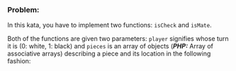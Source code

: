 ### Problem:
<p>In this kata, you have to implement two functions: <code>isCheck</code> and <code>isMate</code>.</p>
<p>Both of the functions are given two parameters: <code>player</code> signifies whose turn it is (0: white, 1: black) and <code>pieces</code> is an array of objects (<strong><em>PHP:</em></strong> Array of associative arrays) describing a piece and its location in the following fashion:</p>
<pre style="display: none;"><code class="language-csharp">    <span class="hljs-keyword">public</span> <span class="hljs-keyword">enum</span> FigureType { Pawn, King, Queen, Rook, Knight, Bishop}

    <span class="hljs-comment">//struct to make it convenient to work with cells</span>
    <span class="hljs-keyword">public</span> <span class="hljs-keyword">struct</span> Pos
    {
        <span class="hljs-keyword">public</span> <span class="hljs-keyword">readonly</span> <span class="hljs-keyword">sbyte</span> X;
        <span class="hljs-keyword">public</span> <span class="hljs-keyword">readonly</span> <span class="hljs-keyword">sbyte</span> Y;

        <span class="hljs-function"><span class="hljs-keyword">public</span> <span class="hljs-title">Pos</span>(<span class="hljs-params"><span class="hljs-keyword">sbyte</span> y, <span class="hljs-keyword">sbyte</span> x</span>)</span>;
        <span class="hljs-function"><span class="hljs-keyword">public</span> <span class="hljs-title">Pos</span>(<span class="hljs-params"><span class="hljs-keyword">int</span> y, <span class="hljs-keyword">int</span> x</span>)</span>;

        <span class="hljs-function"><span class="hljs-keyword">public</span> <span class="hljs-keyword">override</span> <span class="hljs-keyword">bool</span> <span class="hljs-title">Equals</span>(<span class="hljs-params"><span class="hljs-keyword">object</span> obj</span>)</span>;
        <span class="hljs-function"><span class="hljs-keyword">public</span> <span class="hljs-keyword">override</span> <span class="hljs-keyword">int</span> <span class="hljs-title">GetHashCode</span>(<span class="hljs-params"></span>)</span>;
    }

    <span class="hljs-keyword">public</span> <span class="hljs-keyword">class</span> <span class="hljs-title">Figure</span>
    {
        <span class="hljs-keyword">public</span> FigureType Type { <span class="hljs-keyword">get</span>; }
        <span class="hljs-keyword">public</span> <span class="hljs-keyword">byte</span> Owner { <span class="hljs-keyword">get</span>; }
        <span class="hljs-keyword">public</span> Pos Cell { <span class="hljs-keyword">get</span>; <span class="hljs-keyword">set</span>; }
        <span class="hljs-keyword">public</span> Pos? PrevCell { <span class="hljs-keyword">get</span>; }

        <span class="hljs-function"><span class="hljs-keyword">public</span> <span class="hljs-title">Figure</span>(<span class="hljs-params">FigureType type, <span class="hljs-keyword">byte</span> owner, Pos cell, Pos? prevCell = <span class="hljs-literal">null</span></span>)</span>;
    }</code></pre>
<pre><code class="language-javascript">{
  <span class="hljs-attr">piece</span>: string, <span class="hljs-comment">// pawn, rook, knight, bishop, queen or king</span>
  <span class="hljs-attr">owner</span>: int,    <span class="hljs-comment">// 0 for white or 1 for black</span>
  <span class="hljs-attr">x</span>: int,        <span class="hljs-comment">// 0-7 where 0 is the leftmost column (or &quot;A&quot;)</span>
  <span class="hljs-attr">y</span>: int,        <span class="hljs-comment">// 0-7 where 0 is the top row (or &quot;8&quot; in the board below)</span>
  <span class="hljs-attr">prevX</span>: int,    <span class="hljs-comment">// 0-7, presents this piece&apos;s previous x, only given if this is the piece that was just moved</span>
  <span class="hljs-attr">prevY</span>: int     <span class="hljs-comment">// 0-7, presents this piece&apos;s previous y, only given if this is the piece that was just moved</span>
}</code></pre>
<pre style="display: none;"><code class="language-typescript">{
  piece: <span class="hljs-string">&apos;king&apos;</span> | <span class="hljs-string">&apos;queen&apos;</span> | <span class="hljs-string">&apos;bishop&apos;</span> | <span class="hljs-string">&apos;knight&apos;</span> | <span class="hljs-string">&apos;rook&apos;</span> | <span class="hljs-string">&apos;pawn&apos;</span>
  owner: <span class="hljs-number">0</span> | <span class="hljs-number">1</span>,    <span class="hljs-comment">// 0 for white or 1 for black</span>
  x: <span class="hljs-number">0</span> | <span class="hljs-number">1</span> | <span class="hljs-number">2</span> | <span class="hljs-number">3</span> | <span class="hljs-number">4</span> | <span class="hljs-number">5</span> | <span class="hljs-number">6</span> | <span class="hljs-number">7</span>,        <span class="hljs-comment">// 0 is the leftmost column (or &quot;A&quot;)</span>
  y: <span class="hljs-number">0</span> | <span class="hljs-number">1</span> | <span class="hljs-number">2</span> | <span class="hljs-number">3</span> | <span class="hljs-number">4</span> | <span class="hljs-number">5</span> | <span class="hljs-number">6</span> | <span class="hljs-number">7</span>,        <span class="hljs-comment">// 0 is the top row (or &quot;8&quot; in the board below)</span>
  prevX: <span class="hljs-number">0</span> | <span class="hljs-number">1</span> | <span class="hljs-number">2</span> | <span class="hljs-number">3</span> | <span class="hljs-number">4</span> | <span class="hljs-number">5</span> | <span class="hljs-number">6</span> | <span class="hljs-number">7</span>,    <span class="hljs-comment">// presents this piece&apos;s previous x, only given if this is the piece that was just moved</span>
  prevY: <span class="hljs-number">0</span> | <span class="hljs-number">1</span> | <span class="hljs-number">2</span> | <span class="hljs-number">3</span> | <span class="hljs-number">4</span> | <span class="hljs-number">5</span> | <span class="hljs-number">6</span> | <span class="hljs-number">7</span>     <span class="hljs-comment">// presents this piece&apos;s previous y, only given if this is the piece that was just moved</span>
}</code></pre>
<pre style="display: none;"><code class="language-coffeescript">{
  piece: string, <span class="hljs-comment"># pawn, rook, knight, bishop, queen or king</span>
  owner: int,    <span class="hljs-comment"># 0 for white or 1 for black</span>
  x: int,        <span class="hljs-comment"># 0-7 where 0 is the leftmost column (or &quot;A&quot;)</span>
  y: int,        <span class="hljs-comment"># 0-7 where 0 is the top row (or &quot;8&quot; in the board below)</span>
  prevX: int,    <span class="hljs-comment"># 0-7, presents this piece&apos;s previous x, only given if this is the piece that was just moved</span>
  prevY: int     <span class="hljs-comment"># 0-7, presents this piece&apos;s previous y, only given if this is the piece that was just moved</span>
}</code></pre>
<pre style="display: none;"><code class="language-php"><span class="hljs-comment"># Array of associative arrays</span>
[
  <span class="hljs-string">&quot;piece&quot;</span> : string, <span class="hljs-comment"># pawn, rook, knight, bishop, queen or king</span>
  <span class="hljs-string">&quot;owner&quot;</span> : int,    <span class="hljs-comment"># 0 for white or 1 for black</span>
  <span class="hljs-string">&quot;x&quot;</span> : int,        <span class="hljs-comment"># 0-7 where 0 is the leftmost column (or &quot;A&quot; in the board below)</span>
  <span class="hljs-string">&quot;y&quot;</span> : int,        <span class="hljs-comment"># 0-7 where 0 is the top row (or &quot;8&quot; in the board below)</span>
  <span class="hljs-string">&quot;prevX&quot;</span> : int     <span class="hljs-comment"># 0-7, presents this piece&apos;s previous x, only given if this is the piece           that was just moved</span>
  <span class="hljs-string">&quot;prevY&quot;</span> : int,    <span class="hljs-comment"># 0-7, presents this piece&apos;s previous y, only given if this is the piece that was just moved</span>
]

<span class="hljs-comment"># For example: $pieces[0][&quot;piece&quot;] might return &quot;rook&quot;</span></code></pre>
<pre style="display: none;"><code class="language-python">{
  <span class="hljs-string">&apos;piece&apos;</span>: string, <span class="hljs-comment"># pawn, rook, knight, bishop, queen or king</span>
  <span class="hljs-string">&apos;owner&apos;</span>: int,    <span class="hljs-comment"># 0 for white or 1 for black</span>
  <span class="hljs-string">&apos;x&apos;</span>: int,        <span class="hljs-comment"># 0-7 where 0 is the leftmost column (or &quot;A&quot;)</span>
  <span class="hljs-string">&apos;y&apos;</span>: int,        <span class="hljs-comment"># 0-7 where 0 is the top row (or &quot;8&quot; in the board below)</span>
  <span class="hljs-string">&apos;prevX&apos;</span>: int,    <span class="hljs-comment"># 0-7, presents this piece&apos;s previous x, only given if this is the piece that was just moved</span>
  <span class="hljs-string">&apos;prevY&apos;</span>: int     <span class="hljs-comment"># 0-7, presents this piece&apos;s previous y, only given if this is the piece that was just moved</span>
}</code></pre>
<pre style="display: none;"><code class="language-java">PieceConfig[] pieces, whose properties are:
{ <span class="hljs-string">&apos;piece&apos;</span>: string,     <span class="hljs-comment">// pawn, rook, knight, bishop, queen or king</span>
  <span class="hljs-string">&apos;owner&apos;</span>: <span class="hljs-keyword">int</span>,        <span class="hljs-comment">// 0 for white or 1 for black</span>
  <span class="hljs-string">&apos;x&apos;</span>: <span class="hljs-keyword">int</span>,            <span class="hljs-comment">// 0-7 where 0 is the leftmost column (or &quot;A&quot;)</span>
  <span class="hljs-string">&apos;y&apos;</span>: <span class="hljs-keyword">int</span>,            <span class="hljs-comment">// 0-7 where 0 is the top row (or &quot;8&quot; in the board below)</span>
  <span class="hljs-string">&apos;prevX&apos;</span>: <span class="hljs-keyword">int</span>,        <span class="hljs-comment">// 0-7, presents this piece&apos;s previous x, only given if this is the piece that was just moved</span>
  <span class="hljs-string">&apos;prevY&apos;</span>: <span class="hljs-keyword">int</span>}        <span class="hljs-comment">// 0-7, presents this piece&apos;s previous y, only given if this is the piece that was just moved </span>

All fields are <span class="hljs-keyword">private</span> and <span class="hljs-keyword">final</span>.
You may find below the usefull available methods/informations about the PieceConfig instances:

    <span class="hljs-class"><span class="hljs-keyword">class</span> <span class="hljs-title">PieceConfig</span> </span>{
        <span class="hljs-function"><span class="hljs-keyword">public</span> <span class="hljs-title">PieceConfig</span><span class="hljs-params">(<span class="hljs-keyword">final</span> String piece, <span class="hljs-keyword">final</span> <span class="hljs-keyword">int</span> owner, <span class="hljs-keyword">final</span> <span class="hljs-keyword">int</span> x, <span class="hljs-keyword">final</span> <span class="hljs-keyword">int</span> y, <span class="hljs-keyword">final</span> <span class="hljs-keyword">int</span> prevX, <span class="hljs-keyword">final</span> <span class="hljs-keyword">int</span> prevY)</span>
        <span class="hljs-keyword">public</span> <span class="hljs-title">PieceConfig</span><span class="hljs-params">(<span class="hljs-keyword">final</span> String piece, <span class="hljs-keyword">final</span> <span class="hljs-keyword">int</span> owner, <span class="hljs-keyword">final</span> <span class="hljs-keyword">int</span> x, <span class="hljs-keyword">final</span> <span class="hljs-keyword">int</span> y)</span>
        <span class="hljs-keyword">public</span> String <span class="hljs-title">getPiece</span><span class="hljs-params">()</span>  
        <span class="hljs-keyword">public</span> <span class="hljs-keyword">int</span> <span class="hljs-title">getOwner</span><span class="hljs-params">()</span>        
        <span class="hljs-keyword">public</span> <span class="hljs-keyword">int</span> <span class="hljs-title">getX</span><span class="hljs-params">()</span>            
        <span class="hljs-keyword">public</span> <span class="hljs-keyword">int</span> <span class="hljs-title">getY</span><span class="hljs-params">()</span>               
        <span class="hljs-keyword">public</span> <span class="hljs-keyword">boolean</span> <span class="hljs-title">hasPrevious</span><span class="hljs-params">()</span> 
        <span class="hljs-keyword">public</span> <span class="hljs-keyword">int</span> <span class="hljs-title">getPrevX</span><span class="hljs-params">()</span>        <span class="hljs-comment">// will throw a RuntimeException if invoked for an object that do not have informations about its previous move.</span>
        <span class="hljs-keyword">public</span> <span class="hljs-keyword">int</span> <span class="hljs-title">getPrevY</span><span class="hljs-params">()</span>        <span class="hljs-comment">// will throw a RuntimeException if invoked for an object that do not have informations about its previous move.</span>

        @Override <span class="hljs-keyword">public</span> <span class="hljs-keyword">int</span> <span class="hljs-title">hashCode</span><span class="hljs-params">()</span>
        @Override <span class="hljs-keyword">public</span> String <span class="hljs-title">toString</span><span class="hljs-params">()</span>  <span class="hljs-comment">//return string formated as :&quot;piece: king, owner: 0, x: 0, y: 4&quot; (plus prevX and prevY if needed)</span>
        @Override <span class="hljs-keyword">public</span> <span class="hljs-keyword">boolean</span> <span class="hljs-title">equals</span><span class="hljs-params">(Object other)</span></span></code></pre>
<p>Top (meaning y equals 0 or 1) is black&apos;s home and the bottom (y equals 6 or 7) is white&apos;s home, so the initial board looks like this (the numbers in the parentheses correspond to those used in the pieces objects fields):</p>
<table style="width: 215px; background-color:black; font-size: 10px; border-collapse: collapse;"><tbody><tr><td style="line-height: 1; padding: 0; height:25px; width: 40px;"></td><td style="line-height: 1; padding: 0; text-align: center; width: 25px; border: 0; padding: 0; background-color: black; color:white; font-size: 10px;">(0)<br>A</td><td style="line-height: 1; padding: 0; text-align: center; width: 25px; border: 0; padding: 0; background-color: black; color:white; font-size: 10px;">(1)<br>B</td><td style="line-height: 1; padding: 0; text-align: center; width: 25px; border: 0; padding: 0; background-color: black; color:white; font-size: 10px;">(2)<br>C</td><td style="line-height: 1; padding: 0; text-align: center; width: 25px; border: 0; padding: 0; background-color: black; color:white; font-size: 10px;">(3)<br>D</td><td style="line-height: 1; padding: 0; text-align: center; width: 25px; border: 0; padding: 0; background-color: black; color:white; font-size: 10px;">(4)<br>E</td><td style="line-height: 1; padding: 0; text-align: center; width: 25px; border: 0; padding: 0; background-color: black; color:white; font-size: 10px;">(5)<br>F</td><td style="line-height: 1; padding: 0; text-align: center; width: 25px; border: 0; padding: 0; background-color: black; color:white; font-size: 10px;">(6)<br>G</td><td style="line-height: 1; padding: 0; text-align: center; width: 25px; border: 0; padding: 0; background-color: black; color:white; font-size: 10px;">(7)<br>H</td></tr><tr><td style="line-height: 1; padding: 0; height: 25px; text-align: center; border: 0; padding: 0; background-color: black; color:white; font-size: 10px;">(0) 8</td><td style="line-height: 1; padding: 0; text-align: center; color: black; font-size: 20px; border: 0; background-color: white;">&#x265C;</td><td style="line-height: 1; padding: 0; text-align: center; color: black; font-size: 20px; border: 0; background-color: #aaaaaa;">&#x265E;</td><td style="line-height: 1; padding: 0; text-align: center; color: black; font-size: 20px; border: 0; background-color: white;">&#x265D;</td><td style="line-height: 1; padding: 0; text-align: center; color: black; font-size: 20px; border: 0; background-color: #aaaaaa;">&#x265B;</td><td style="line-height: 1; padding: 0; text-align: center; color: black; font-size: 20px; border: 0; background-color: white;">&#x265A;</td><td style="line-height: 1; padding: 0; text-align: center; color: black; font-size: 20px; border: 0; background-color: #aaaaaa;">&#x265D;</td><td style="line-height: 1; padding: 0; text-align: center; color: black; font-size: 20px; border: 0; background-color: white;">&#x265E;</td><td style="line-height: 1; padding: 0; text-align: center; color: black; font-size: 20px; border: 0; background-color: #aaaaaa;">&#x265C;</td></tr><tr><td style="line-height: 1; padding: 0; height: 25px; text-align: center; border: 0; padding: 0; background-color: black; color:white; font-size: 10px;">(1) 7</td><td style="line-height: 1; padding: 0; text-align: center; color: black; font-size: 20px; border: 0; background-color: #aaaaaa;">&#x265F;</td><td style="line-height: 1; padding: 0; text-align: center; color: black; font-size: 20px; border: 0; background-color: white;">&#x265F;</td><td style="line-height: 1; padding: 0; text-align: center; color: black; font-size: 20px; border: 0; background-color: #aaaaaa;">&#x265F;</td><td style="line-height: 1; padding: 0; text-align: center; color: black; font-size: 20px; border: 0; background-color: white;">&#x265F;</td><td style="line-height: 1; padding: 0; text-align: center; color: black; font-size: 20px; border: 0; background-color: #aaaaaa;">&#x265F;</td><td style="line-height: 1; padding: 0; text-align: center; color: black; font-size: 20px; border: 0; background-color: white;">&#x265F;</td><td style="line-height: 1; padding: 0; text-align: center; color: black; font-size: 20px; border: 0; background-color: #aaaaaa;">&#x265F;</td><td style="line-height: 1; padding: 0; text-align: center; color: black; font-size: 20px; border: 0; background-color: white;">&#x265F;</td></tr><tr><td style="line-height: 1; padding: 0; height: 25px; text-align: center; border: 0; padding: 0; background-color: black; color:white; font-size: 10px;">(2) 6</td><td style="line-height: 1; padding: 0; border: 0; padding: 0; background-color: white;"></td><td style="line-height: 1; padding: 0; border: 0; padding: 0; background-color: #aaaaaa;"></td><td style="line-height: 1; padding: 0; border: 0; padding: 0; background-color: white;"></td><td style="line-height: 1; padding: 0; border: 0; padding: 0; background-color: #aaaaaa;"></td><td style="line-height: 1; padding: 0; border: 0; padding: 0; background-color: white;"></td><td style="line-height: 1; padding: 0; border: 0; padding: 0; background-color: #aaaaaa;"></td><td style="line-height: 1; padding: 0; border: 0; padding: 0; background-color: white;"></td><td style="line-height: 1; padding: 0; border: 0; padding: 0; background-color: #aaaaaa;"></td></tr><tr><td style="line-height: 1; padding: 0; height: 25px; text-align: center; border: 0; padding: 0; background-color: black; color:white; font-size: 10px;">(3) 5</td><td style="line-height: 1; padding: 0; border: 0; padding: 0; background-color: #aaaaaa;"></td><td style="line-height: 1; padding: 0; border: 0; padding: 0; background-color: white;"></td><td style="line-height: 1; padding: 0; border: 0; padding: 0; background-color: #aaaaaa;"></td><td style="line-height: 1; padding: 0; border: 0; padding: 0; background-color: white;"></td><td style="line-height: 1; padding: 0; border: 0; padding: 0; background-color: #aaaaaa;"></td><td style="line-height: 1; padding: 0; border: 0; padding: 0; background-color: white;"></td><td style="line-height: 1; padding: 0; border: 0; padding: 0; background-color: #aaaaaa;"></td><td style="line-height: 1; padding: 0; border: 0; padding: 0; background-color: white;"></td></tr><tr><td style="line-height: 1; padding: 0; height: 25px; text-align: center; border: 0; padding: 0; background-color: black; color:white; font-size: 10px;">(4) 4</td><td style="line-height: 1; padding: 0; border: 0; padding: 0; background-color: white;"></td><td style="line-height: 1; padding: 0; border: 0; padding: 0; background-color: #aaaaaa;"></td><td style="line-height: 1; padding: 0; border: 0; padding: 0; background-color: white;"></td><td style="line-height: 1; padding: 0; border: 0; padding: 0; background-color: #aaaaaa;"></td><td style="line-height: 1; padding: 0; border: 0; padding: 0; background-color: white;"></td><td style="line-height: 1; padding: 0; border: 0; padding: 0; background-color: #aaaaaa;"></td><td style="line-height: 1; padding: 0; border: 0; padding: 0; background-color: white;"></td><td style="line-height: 1; padding: 0; border: 0; padding: 0; background-color: #aaaaaa;"></td></tr><tr><td style="line-height: 1; padding: 0; height: 25px; text-align: center; border: 0; padding: 0; background-color: black; color:white; font-size: 10px;">(5) 3</td><td style="line-height: 1; padding: 0; border: 0; padding: 0; background-color: #aaaaaa;"></td><td style="line-height: 1; padding: 0; border: 0; padding: 0; background-color: white;"></td><td style="line-height: 1; padding: 0; border: 0; padding: 0; background-color: #aaaaaa;"></td><td style="line-height: 1; padding: 0; border: 0; padding: 0; background-color: white;"></td><td style="line-height: 1; padding: 0; border: 0; padding: 0; background-color: #aaaaaa;"></td><td style="line-height: 1; padding: 0; border: 0; padding: 0; background-color: white;"></td><td style="line-height: 1; padding: 0; border: 0; padding: 0; background-color: #aaaaaa;"></td><td style="line-height: 1; padding: 0; border: 0; padding: 0; background-color: white;"></td></tr><tr><td style="line-height: 1; padding: 0; height: 25px; text-align: center; border: 0; padding: 0; background-color: black; color:white; font-size: 10px;">(6) 2</td><td style="line-height: 1; padding: 0; text-align: center; color: black; font-size: 20px; border: 0; background-color: white;">&#x2659;</td><td style="line-height: 1; padding: 0; text-align: center; color: black; font-size: 20px; border: 0; background-color: #aaaaaa;">&#x2659;</td><td style="line-height: 1; padding: 0; text-align: center; color: black; font-size: 20px; border: 0; background-color: white;">&#x2659;</td><td style="line-height: 1; padding: 0; text-align: center; color: black; font-size: 20px; border: 0; background-color: #aaaaaa;">&#x2659;</td><td style="line-height: 1; padding: 0; text-align: center; color: black; font-size: 20px; border: 0; background-color: white;">&#x2659;</td><td style="line-height: 1; padding: 0; text-align: center; color: black; font-size: 20px; border: 0; background-color: #aaaaaa;">&#x2659;</td><td style="line-height: 1; padding: 0; text-align: center; color: black; font-size: 20px; border: 0; background-color: white;">&#x2659;</td><td style="line-height: 1; padding: 0; text-align: center; color: black; font-size: 20px; border: 0; background-color: #aaaaaa;">&#x2659;</td></tr><tr><td style="line-height: 1; padding: 0; height: 25px; text-align: center; border: 0; padding: 0; background-color: black; color:white; font-size: 10px;">(7) 1</td><td style="line-height: 1; padding: 0; text-align: center; color: black; font-size: 20px; border: 0; background-color: #aaaaaa;">&#x2656;</td><td style="line-height: 1; padding: 0; text-align: center; color: black; font-size: 20px; border: 0; background-color: white;">&#x2658;</td><td style="line-height: 1; padding: 0; text-align: center; color: black; font-size: 20px; border: 0; background-color: #aaaaaa;">&#x2657;</td><td style="line-height: 1; padding: 0; text-align: center; color: black; font-size: 20px; border: 0; background-color: white;">&#x2655;</td><td style="line-height: 1; padding: 0; text-align: center; color: black; font-size: 20px; border: 0; background-color: #aaaaaa;">&#x2654;</td><td style="line-height: 1; padding: 0; text-align: center; color: black; font-size: 20px; border: 0; background-color: white;">&#x2657;</td><td style="line-height: 1; padding: 0; text-align: center; color: black; font-size: 20px; border: 0; background-color: #aaaaaa;">&#x2658;</td><td style="line-height: 1; padding: 0; text-align: center; color: black; font-size: 20px; border: 0; background-color: white;">&#x2656;</td></tr></tbody></table><br><font size="2"><i>Note: if you do not see correctly the pieces on the board, please install the &quot;Deja Vu Sans&quot; font.</i></font>

<br>
You can assume that the input is a valid chess position. The pieces are not in any particular order.

<p><code>isCheck</code> should return an array of the objects that threaten the king or <code>false</code> if not threatened (<strong><em>Java:</em></strong> return a <code>Set&lt;Piece&gt;</code> object of the threatening pieces, or an empty set if none are found).
(<strong><em>PHP:</em></strong> return an array of associative arrays, false if none are found.)</p>
<p><code>isMate</code> should return <code>true</code> if the player can&apos;t make a move that takes his king out of check, and <code>false</code> if he can make such a move, or if the position is not a check.</p>
<p>To help with debugging, a function <code>outputBoard(pieces)</code> (<strong><em>Java:</em></strong> static method <code>OutputBoard.print(pieces)</code>, <strong><em>PHP:</em></strong> <code>outputBoard($pieces)</code>, <strong><em>C#:</em></strong> static method void <code>Figures.OutputBoard(IList&lt;Figure&gt; figures)</code>) is provided and will log to console the whole board with all pieces on it. The piece with prevX and prevY properties will appear light gray on the board in the coordinates it used to occupy (Python currently does not support unicode chess symbols, so the standard piece abbreviations KPNBRQ are used. Same representation is used in Java and PHP).</p>
<p>A comprehensive list of how each piece moves can be found at <a href="http://en.wikipedia.org/wiki/Chess#Movement" target="_blank">http://en.wikipedia.org/wiki/Chess#Movement</a>.</p>
<p>Note 1: these functions should work in a noninvasive fashion - don&apos;t change the contents of the array or values of the pieces contained within it.</p>
<p>Note 2: the tests might not imply explicitly why a certain position is or isn&apos;t a check or mate. If your code fails a test, you have to be able to analyze the situation and see which pieces are to blame. If all else fails, try asking for help at the discussion board.</p>

### Solution